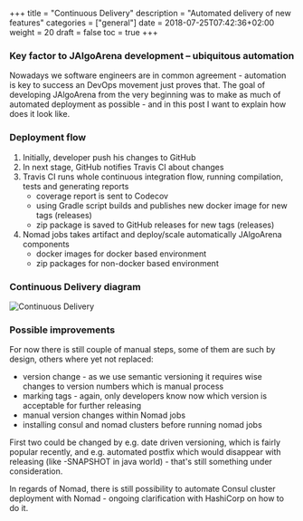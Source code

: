 +++
title = "Continuous Delivery"
description = "Automated delivery of new features"
categories = ["general"]
date = 2018-07-25T07:42:36+02:00
weight = 20
draft = false
toc = true
+++

### Key factor to JAlgoArena development – ubiquitous automation

Nowadays we software engineers are in common agreement - automation is key to success
an DevOps movement just proves that. The goal of developing JAlgoArena from the very 
beginning was to make as much of automated deployment as possible - and in this post
I want to explain how does it look like.

### Deployment flow

1. Initially, developer push his changes to GitHub
1. In next stage, GitHub notifies Travis CI about changes
1. Travis CI runs whole continuous integration flow, running compilation, tests and generating reports
   - coverage report is sent to Codecov
   - using Gradle script builds and publishes new docker image for new tags (releases)
   - zip package is saved to GitHub releases for new tags (releases)
1. Nomad jobs takes artifact and deploy/scale automatically JAlgoArena components
   - docker images for docker based environment
   - zip packages for non-docker based environment

### Continuous Delivery diagram

![Continuous Delivery](https://github.com/spolnik/JAlgoArena/raw/master/design/continuous_delivery.png)

### Possible improvements

For now there is still couple of manual steps, some of them are such by design, others where yet not replaced:

- version change - as we use semantic versioning it requires wise changes to version numbers which is manual process
- marking tags - again, only developers know now which version is acceptable for further releasing
- manual version changes within Nomad jobs
- installing consul and nomad clusters before running nomad jobs

First two could be changed by e.g. date driven versioning, which is fairly popular recently, and e.g. automated postfix which would disappear
with releasing (like -SNAPSHOT in java world) - that's still something under consideration.

In regards of Nomad, there is still possibility to automate Consul cluster deployment with Nomad - ongoing clarification with HashiCorp on how to do it.
